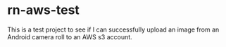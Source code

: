 # rn-aws-test

This is a test project to see if I can successfully upload an image from an Android camera roll to an AWS s3 account. 
